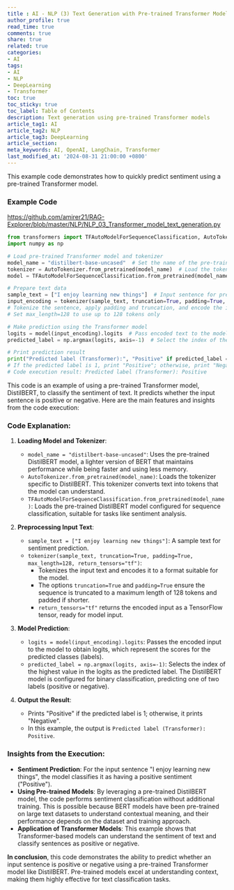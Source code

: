 ```yaml
---
title : AI - NLP (3) Text Generation with Pre-trained Transformer Models
author_profile: true
read_time: true
comments: true
share: true
related: true
categories:
- AI
tags:
- AI
- NLP
- DeepLearning
- Transformer
toc: true
toc_sticky: true
toc_label: Table of Contents
description: Text generation using pre-trained Transformer models
article_tag1: AI
article_tag2: NLP
article_tag3: DeepLearning
article_section: 
meta_keywords: AI, OpenAI, LangChain, Transformer
last_modified_at: '2024-08-31 21:00:00 +0800'
---
```


This example code demonstrates how to quickly predict sentiment using a pre-trained Transformer model.

### Example Code

https://github.com/amirer21/RAG-Explorer/blob/master/NLP/NLP_03_Transformer_model_text_generation.py

```python
from transformers import TFAutoModelForSequenceClassification, AutoTokenizer
import numpy as np

# Load pre-trained Transformer model and tokenizer
model_name = "distilbert-base-uncased"  # Set the name of the pre-trained model to use (DistilBERT)
tokenizer = AutoTokenizer.from_pretrained(model_name)  # Load the tokenizer for the selected model
model = TFAutoModelForSequenceClassification.from_pretrained(model_name)  # Load the pre-trained DistilBERT model

# Prepare text data
sample_text = ["I enjoy learning new things"]  # Input sentence for prediction
input_encoding = tokenizer(sample_text, truncation=True, padding=True, max_length=128, return_tensors="tf")
# Tokenize the sentence, apply padding and truncation, and encode the input for the model
# Set max_length=128 to use up to 128 tokens only

# Make prediction using the Transformer model
logits = model(input_encoding).logits  # Pass encoded text to the model and get logits output
predicted_label = np.argmax(logits, axis=-1)  # Select the index of the largest logit as the predicted label

# Print prediction result
print("Predicted label (Transformer):", "Positive" if predicted_label == 1 else "Negative")
# If the predicted label is 1, print "Positive"; otherwise, print "Negative"
# Code execution result: Predicted label (Transformer): Positive
```

This code is an example of using a pre-trained Transformer model, DistilBERT, to classify the sentiment of text. It predicts whether the input sentence is positive or negative. Here are the main features and insights from the code execution:

### Code Explanation:

1. **Loading Model and Tokenizer**:
   - `model_name = "distilbert-base-uncased"`: Uses the pre-trained DistilBERT model, a lighter version of BERT that maintains performance while being faster and using less memory.
   - `AutoTokenizer.from_pretrained(model_name)`: Loads the tokenizer specific to DistilBERT. This tokenizer converts text into tokens that the model can understand.
   - `TFAutoModelForSequenceClassification.from_pretrained(model_name)`: Loads the pre-trained DistilBERT model configured for sequence classification, suitable for tasks like sentiment analysis.

2. **Preprocessing Input Text**:
   - `sample_text = ["I enjoy learning new things"]`: A sample text for sentiment prediction.
   - `tokenizer(sample_text, truncation=True, padding=True, max_length=128, return_tensors="tf")`: 
     - Tokenizes the input text and encodes it to a format suitable for the model.
     - The options `truncation=True` and `padding=True` ensure the sequence is truncated to a maximum length of 128 tokens and padded if shorter.
     - `return_tensors="tf"` returns the encoded input as a TensorFlow tensor, ready for model input.

3. **Model Prediction**:
   - `logits = model(input_encoding).logits`: Passes the encoded input to the model to obtain logits, which represent the scores for the predicted classes (labels).
   - `predicted_label = np.argmax(logits, axis=-1)`: Selects the index of the highest value in the logits as the predicted label. The DistilBERT model is configured for binary classification, predicting one of two labels (positive or negative).

4. **Output the Result**:
   - Prints "Positive" if the predicted label is 1; otherwise, it prints "Negative".
   - In this example, the output is `Predicted label (Transformer): Positive`.

### Insights from the Execution:

- **Sentiment Prediction**: For the input sentence "I enjoy learning new things", the model classifies it as having a positive sentiment ("Positive").
- **Using Pre-trained Models**: By leveraging a pre-trained DistilBERT model, the code performs sentiment classification without additional training. This is possible because BERT models have been pre-trained on large text datasets to understand contextual meaning, and their performance depends on the dataset and training approach.
- **Application of Transformer Models**: This example shows that Transformer-based models can understand the sentiment of text and classify sentences as positive or negative.

**In conclusion**, this code demonstrates the ability to predict whether an input sentence is positive or negative using a pre-trained Transformer model like DistilBERT. Pre-trained models excel at understanding context, making them highly effective for text classification tasks.